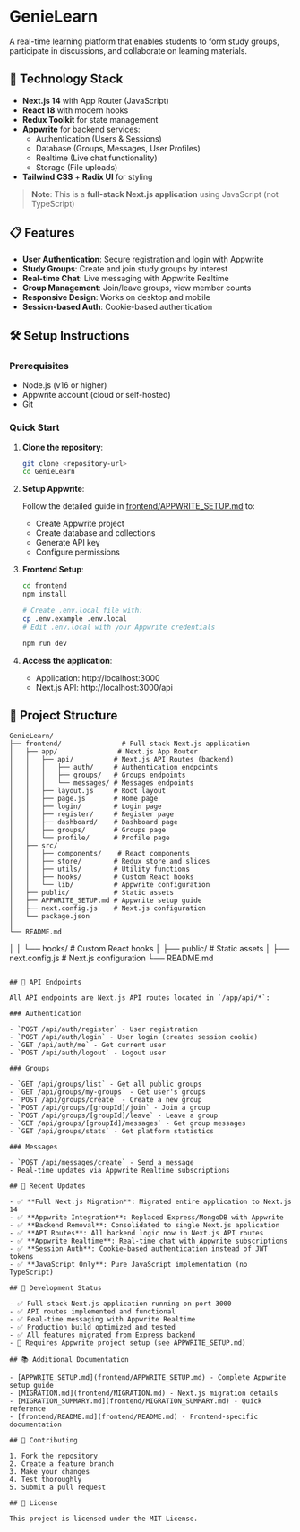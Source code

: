 # GenieLearn

A real-time learning platform that enables students to form study groups, participate in discussions, and collaborate on learning materials.

## 🚀 Technology Stack

- **Next.js 14** with App Router (JavaScript)
- **React 18** with modern hooks
- **Redux Toolkit** for state management
- **Appwrite** for backend services:
  - Authentication (Users & Sessions)
  - Database (Groups, Messages, User Profiles)
  - Realtime (Live chat functionality)
  - Storage (File uploads)
- **Tailwind CSS** + **Radix UI** for styling

> **Note**: This is a **full-stack Next.js application** using JavaScript (not TypeScript)

## 📋 Features

- **User Authentication**: Secure registration and login with Appwrite
- **Study Groups**: Create and join study groups by interest
- **Real-time Chat**: Live messaging with Appwrite Realtime
- **Group Management**: Join/leave groups, view member counts
- **Responsive Design**: Works on desktop and mobile
- **Session-based Auth**: Cookie-based authentication

## 🛠️ Setup Instructions

### Prerequisites

- Node.js (v16 or higher)
- Appwrite account (cloud or self-hosted)
- Git

### Quick Start

1. **Clone the repository**:

   ```bash
   git clone <repository-url>
   cd GenieLearn
   ```

2. **Setup Appwrite**:

   Follow the detailed guide in [frontend/APPWRITE_SETUP.md](frontend/APPWRITE_SETUP.md) to:
   - Create Appwrite project
   - Create database and collections
   - Generate API key
   - Configure permissions

3. **Frontend Setup**:

   ```bash
   cd frontend
   npm install
   
   # Create .env.local file with:
   cp .env.example .env.local
   # Edit .env.local with your Appwrite credentials
   
   npm run dev
   ```

4. **Access the application**:
   - Application: http://localhost:3000
   - Next.js API: http://localhost:3000/api

## 📁 Project Structure

```
GenieLearn/
├── frontend/               # Full-stack Next.js application
│   ├── app/               # Next.js App Router
│   │   ├── api/          # Next.js API Routes (backend)
│   │   │   ├── auth/     # Authentication endpoints
│   │   │   ├── groups/   # Groups endpoints
│   │   │   └── messages/ # Messages endpoints
│   │   ├── layout.js     # Root layout
│   │   ├── page.js       # Home page
│   │   ├── login/        # Login page
│   │   ├── register/     # Register page
│   │   ├── dashboard/    # Dashboard page
│   │   ├── groups/       # Groups page
│   │   └── profile/      # Profile page
│   ├── src/
│   │   ├── components/    # React components
│   │   ├── store/        # Redux store and slices
│   │   ├── utils/        # Utility functions
│   │   ├── hooks/        # Custom React hooks
│   │   └── lib/          # Appwrite configuration
│   ├── public/           # Static assets
│   ├── APPWRITE_SETUP.md # Appwrite setup guide
│   ├── next.config.js    # Next.js configuration
│   └── package.json
│
└── README.md
```
│   │   └── hooks/        # Custom React hooks
│   ├── public/           # Static assets
│   ├── next.config.js    # Next.js configuration
└── README.md
```

## 🔗 API Endpoints

All API endpoints are Next.js API routes located in `/app/api/*`:

### Authentication

- `POST /api/auth/register` - User registration
- `POST /api/auth/login` - User login (creates session cookie)
- `GET /api/auth/me` - Get current user
- `POST /api/auth/logout` - Logout user

### Groups

- `GET /api/groups/list` - Get all public groups
- `GET /api/groups/my-groups` - Get user's groups
- `POST /api/groups/create` - Create a new group
- `POST /api/groups/[groupId]/join` - Join a group
- `POST /api/groups/[groupId]/leave` - Leave a group
- `GET /api/groups/[groupId]/messages` - Get group messages
- `GET /api/groups/stats` - Get platform statistics

### Messages

- `POST /api/messages/create` - Send a message
- Real-time updates via Appwrite Realtime subscriptions

## 🎯 Recent Updates

- ✅ **Full Next.js Migration**: Migrated entire application to Next.js 14
- ✅ **Appwrite Integration**: Replaced Express/MongoDB with Appwrite
- ✅ **Backend Removal**: Consolidated to single Next.js application
- ✅ **API Routes**: All backend logic now in Next.js API routes
- ✅ **Appwrite Realtime**: Real-time chat with Appwrite subscriptions
- ✅ **Session Auth**: Cookie-based authentication instead of JWT tokens
- ✅ **JavaScript Only**: Pure JavaScript implementation (no TypeScript)

## 🚦 Development Status

- ✅ Full-stack Next.js application running on port 3000
- ✅ API routes implemented and functional
- ✅ Real-time messaging with Appwrite Realtime
- ✅ Production build optimized and tested
- ✅ All features migrated from Express backend
- 🔄 Requires Appwrite project setup (see APPWRITE_SETUP.md)

## 📚 Additional Documentation

- [APPWRITE_SETUP.md](frontend/APPWRITE_SETUP.md) - Complete Appwrite setup guide
- [MIGRATION.md](frontend/MIGRATION.md) - Next.js migration details
- [MIGRATION_SUMMARY.md](frontend/MIGRATION_SUMMARY.md) - Quick reference
- [frontend/README.md](frontend/README.md) - Frontend-specific documentation

## 📝 Contributing

1. Fork the repository
2. Create a feature branch
3. Make your changes
4. Test thoroughly
5. Submit a pull request

## 📜 License

This project is licensed under the MIT License.

